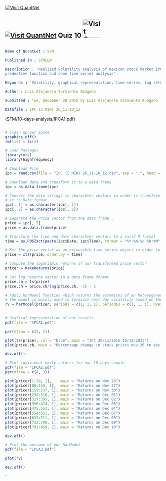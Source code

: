 [<img src="https://github.com/QuantLet/Styleguide-and-Validation-procedure/blob/master/pictures/banner.png" alt="Visit QuantNet">](http://quantlet.de/index.php?p=info)

## [<img src="https://github.com/QuantLet/Styleguide-and-Validation-procedure/blob/master/pictures/qloqo.png" alt="Visit QuantNet">](http://quantlet.de/) **Quiz 10** [<img src="https://github.com/QuantLet/Styleguide-and-Validation-procedure/blob/master/pictures/QN2.png" width="60" alt="Visit QuantNet 2.0">](http://quantlet.de/d3/ia)

```yaml

Name of QuantLet : SFM

Published in : SFMLLN

Description : 'Realized volatility analysis of mexican stock market IPC using harModel 
predective function and some time series analysis' 

Keywords : 'Volatility, graphical representation, time-series, log returns, variance'

Author : Luis Alejandro Sarmiento Abogado

Submitted : Tue, December 28 2015 by Luis Alejandro Sarmiento Abogado

Datafile : IPC (5 MIN) 26_11-10_12
```
(SFM/10-days-analysis/IPCA1.pdf)

```r

# Clean up our space
graphics.off()
rm(list = ls())

# Load Packages
library(xts)
library(highfrequency)

# Download File
ipc = read.csv(file = "IPC (5 MIN) 26_11-10_12.csv", sep = ",", head = TRUE)

# Download data and transform it to a data frame
ipc = as.data.frame(ipc)

# Convert the date strings to charachter vectors in order to transform
# it to Date format.
ipc[, 1] = as.character(ipc[, 1])
ipc[, 2] = as.character(ipc[, 2])

# Separate the Price vector from the data frame .
price = ipc[, 5]
price = as.data.frame(price)

# Transform the time and date charachter vectors to a valid R format
time = as.POSIXct(paste(ipc$Date, ipc$Time), format = "%Y-%m-%d %H:%M")

# Set the price vector as an extensible time series object in order to apply function harMode
price = xts(price, order.by = time)

# Compute the logaritmic returns of our transformed price vector
pricer = makeReturns(price)

# Set log returns vector in a data frame format
price.ch = ts(price)
price.ch = price.ch/lag(price.ch, -1) - 1

# Apply harModel function which returns the estemites of an heterogeneous autoregressive model For realized volatility. 
# The model is mainly used to forecast next day volatility based on the high frequency returns of the past.
rv = harModel(pricer, periods = c(1, 1, 1), periodsJ = c(1, 1, 1), RVest = c("rCov", 
                                                                             "rBPCov"), type = "HARRVCJ", transform = "sqrt")

# Grafical representation of our results
pdf(file = "IPCA1.pdf")

par(mfrow = c(2, 1))

plot(ts(price), col = "blue", main = "IPC 26/11/2015-10/12/2015")
plot(price.ch, main = "Percentage change in stock prices nov 26 to dec 10")

dev.off()

# Plot individual daily returns for our 10 days sample
pdf(file = "IPCA2.pdf")
par(mfrow = c(4, 3))

plot(pricer[1:79, 1],    main = "Returns on Nov 26")
plot(pricer[80:158, 1],  main = "Returns on Nov 27")
plot(pricer[159:237, 1], main = "Returns on Nov 30")
plot(pricer[238:316, 1], main = "Returns on Dec 01")
plot(pricer[317:395, 1], main = "Returns on Dec 02")
plot(pricer[396:474, 1], main = "Returns on Dec 03")
plot(pricer[475:553, 1], main = "Returns on Dec 04")
plot(pricer[554:632, 1], main = "Returns on Dec 07")
plot(pricer[633:711, 1], main = "Returns on Dec 08")
plot(pricer[712:790, 1], main = "Returns on Dec 09")
plot(pricer[791:869, 1], main = "Returns on Dec 10")

dev.off()

# Plot the outcome of our harModel
pdf(file = "IPCA3.pdf")

plot(rv)

dev.off()

```




`



